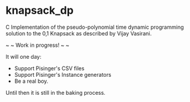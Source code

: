 # knapsack_dp
C Implementation of the pseudo-polynomial time dynamic programming solution to the 0,1 Knapsack as described by Vijay Vasirani.

~ ~ Work in progress! ~ ~

It will one day:
 - Support Pisinger's CSV files
 - Support Pisinger's Instance generators
 - Be a real boy.
 
 Until then it is still in the baking process.
